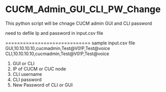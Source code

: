 # CUCM_Admin_GUI_CLI_PW_Change
This python script will be chnage CUCM admin GUI and CLI password

need to defile Ip and password in input.csv file

=============================
sample input.csv file
GUI,10.10.10.10,cucmadmin,Test@V0!P,Test@voice
CLI,10.10.10.10,cucmadmin,Test@V0!P,Test@voice


1) GUI or CLI
2) IP of CUCM or CUC node
3) CLI username
4) CLI password
5) New Password of CLI or GUI
